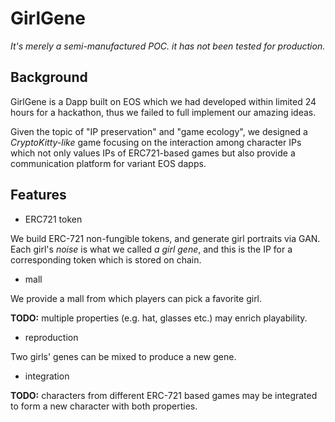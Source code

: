 # GirlGene

*It's merely a semi-manufactured POC. it has not been tested for production.*

## Background

GirlGene is a Dapp built on EOS which we had developed within limited 24 hours for a hackathon, thus we failed to full implement our amazing ideas.

Given the topic of "IP preservation" and "game ecology", we designed a *CryptoKitty-like* game focusing on the interaction among character IPs which not only values IPs of ERC721-based games but also provide a communication platform for variant EOS dapps.

## Features

- ERC721 token

We build ERC-721 non-fungible tokens, and generate girl portraits via GAN. Each girl's *noise* is what we called *a girl gene*, and this is the IP for a corresponding token which is stored on chain.

- mall

We provide a mall from which players can pick a favorite girl.

**TODO:** multiple properties (e.g. hat, glasses etc.) may enrich playability.

- reproduction

Two girls' genes can be mixed to produce a new gene.

- integration

**TODO:** characters from different ERC-721 based games may be integrated to form a new character with both properties.
